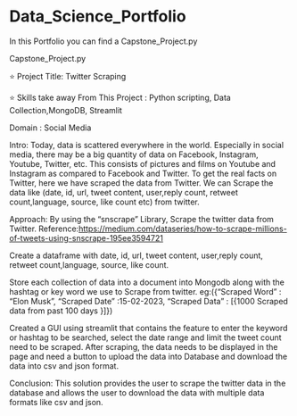 # Data_Science_Portfolio

In this Portfolio you can find a Capstone_Project.py

Capstone_Project.py

:star: Project Title: Twitter Scraping

:star: Skills take away From This Project : Python scripting, Data Collection,MongoDB, Streamlit

Domain : Social Media

Intro:
  Today, data is scattered everywhere in the world. 
  Especially in social media, there may be a big quantity of data on Facebook, Instagram, Youtube, Twitter, etc. 
  This consists of pictures and films on Youtube and Instagram as compared to Facebook and Twitter. 
  To get the real facts on Twitter, here we have scraped the data from Twitter. 
  We can Scrape the data like (date, id, url, tweet content, user,reply count, retweet count,language, source, like count etc) from twitter.
  

Approach:
  By using the “snscrape” Library, Scrape the twitter data from Twitter. 
  Reference:https://medium.com/dataseries/how-to-scrape-millions-of-tweets-using-snscrape-195ee3594721
  
  Create a dataframe with date, id, url, tweet content, user,reply count, retweet count,language, source, like count.
  
  Store each collection of data into a document into Mongodb along with the hashtag or key word we use to  Scrape from twitter. 
  eg:({“Scraped Word”            : “Elon Musk”,
        “Scraped Date”             :15-02-2023,
        “Scraped Data”             : [{1000  Scraped data from past 100 days }]})
        
  Created a GUI using streamlit that contains the feature to enter the keyword or hashtag to be searched, select the date range and limit the tweet count need to be     scraped. 
  After scraping, the data needs to be displayed in the page and need a button to upload the data into Database and download the data into csv and json format.

Conclusion:
  This solution provides the user to scrape the twitter data in the database and allows the user to download the data with multiple data formats like csv and json.


